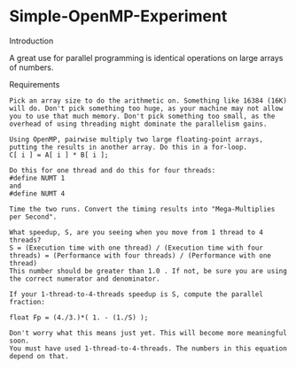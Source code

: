 # Simple-OpenMP-Experiment
Introduction

A great use for parallel programming is identical operations on large arrays of numbers.

Requirements

    Pick an array size to do the arithmetic on. Something like 16384 (16K) will do. Don't pick something too huge, as your machine may not allow you to use that much memory. Don't pick something too small, as the overhead of using threading might dominate the parallelism gains.

    Using OpenMP, pairwise multiply two large floating-point arrays, putting the results in another array. Do this in a for-loop.
    C[ i ] = A[ i ] * B[ i ];

    Do this for one thread and do this for four threads:
    #define NUMT 1
    and
    #define NUMT 4

    Time the two runs. Convert the timing results into "Mega-Multiplies per Second".

    What speedup, S, are you seeing when you move from 1 thread to 4 threads?
    S = (Execution time with one thread) / (Execution time with four threads) = (Performance with four threads) / (Performance with one thread)
    This number should be greater than 1.0 . If not, be sure you are using the correct numerator and denominator.

    If your 1-thread-to-4-threads speedup is S, compute the parallel fraction:

    float Fp = (4./3.)*( 1. - (1./S) );

    Don't worry what this means just yet. This will become more meaningful soon.
    You must have used 1-thread-to-4-threads. The numbers in this equation depend on that. 
